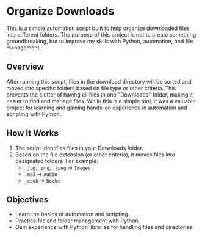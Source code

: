 # Organize Downloads

This is a simple automation script built to help organize downloaded files into different folders. The purpose of this project is not to create something groundbreaking, but to improve my skills with Python, automation, and file management.

## Overview

After running this script, files in the download directory will be sorted and moved into specific folders based on file type or other criteria. This prevents the clutter of having all files in one "Downloads" folder, making it easier to find and manage files. While this is a simple tool, it was a valuable project for learning and gaining hands-on experience in automation and scripting with Python.

## How It Works

1. The script identifies files in your Downloads folder.
2. Based on the file extension (or other criteria), it moves files into designated folders. For example:
   - `.jpg`, `.png`, `.jpeg` → `Images`
   - `.mp3` → `Audio`
   - `.epub` → `Books`

## Objectives

- Learn the basics of automation and scripting.
- Practice file and folder management with Python.
- Gain experience with Python libraries for handling files and directories.
